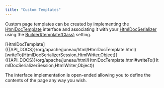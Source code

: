 ```yaml
---
title: "Custom Templates"
---
```


Custom page templates can be created by implementing the [HtmlDocTemplate]({{API_DOCS}}/org/apache/juneau/html/HtmlDocTemplate.html) interface and associating it with your [HtmlDocSerializer]({{API_DOCS}}/org/apache/juneau/html/HtmlDocSerializer.html) using the [Builder#template(Class)]({{API_DOCS}}/org/apache/juneau/html/HtmlDocSerializer/Builder.html#template(Class)) setting.

<tree>
<java-class>[HtmlDocTemplate]({{API_DOCS}}/org/apache/juneau/html/HtmlDocTemplate.html)</java-class>
<node-1><javac-method>[writeTo(HtmlDocSerializerSession,HtmlWriter,Object)]({{API_DOCS}}/org/apache/juneau/html/HtmlDocTemplate.html#writeTo(HtmlDocSerializerSession,HtmlWriter,Object))</javac-method></node-1>
</tree>

The interface implementation is open-ended allowing you to define the contents of the page any way you wish.
